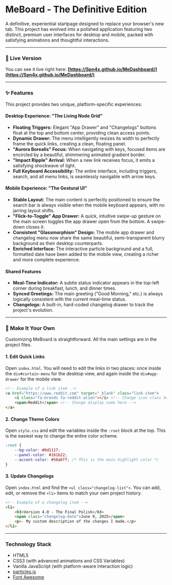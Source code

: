 # MeBoard - The Definitive Edition

A definitive, experiential startpage designed to replace your browser's new tab. This project has evolved into a polished application featuring two distinct, premium user interfaces for desktop and mobile, packed with satisfying animations and thoughtful interactions.


---

### 🚀 Live Version

You can see it live right here: **[https://Spn4x.github.io/MeDashboard/](https://Spn4x.github.io/MeDashboard/)**

---

### ✨ Features

This project provides two unique, platform-specific experiences:

#### Desktop Experience: "The Living Node Grid"
-   **Floating Triggers:** Elegant "App Drawer" and "Changelogs" buttons float at the top and bottom center, providing clean access points.
-   **Dynamic Drawer:** The menu intelligently resizes its width to perfectly frame the quick links, creating a clean, floating panel.
-   **"Aurora Borealis" Focus:** When navigating with keys, focused items are encircled by a beautiful, shimmering animated gradient border.
-   **"Impact Ripple" Arrival:** When a new link receives focus, it emits a satisfying shockwave of light.
-   **Full Keyboard Accessibility:** The entire interface, including triggers, search, and all menu links, is seamlessly navigable with arrow keys.

#### Mobile Experience: "The Gestural UI"
-   **Stable Layout:** The main content is perfectly positioned to ensure the search bar is always visible when the mobile keyboard appears, with no jarring layout shifts.
-   **"Flick-to-Toggle" App Drawer:** A quick, intuitive swipe-up gesture on the main screen toggles the app drawer open from the bottom. A swipe-down closes it.
-   **Consistent "Glassmorphism" Design:** The mobile app drawer and changelog menu now share the same beautiful, semi-transparent blurry background as their desktop counterparts.
-   **Enriched Interface:** The interactive particle background and a full, formatted date have been added to the mobile view, creating a richer and more complete experience.

#### Shared Features
-   **Meal-Time Indicator:** A subtle status indicator appears in the top-left corner during breakfast, lunch, and dinner times.
-   **Synced Greetings:** The main greeting ("Good Morning," etc.) is always logically consistent with the current meal-time status.
-   **Changelogs:** A built-in, hard-coded changelog drawer to track the project's evolution.

---

### 🔧 Make It Your Own

Customizing MeBoard is straightforward. All the main settings are in the project files.

#### 1. Edit Quick Links
Open `index.html`. You will need to edit the links in two places: once inside the `div#curtain-menu` for the desktop view, and again inside the `div#app-drawer` for the mobile view.

```html
<!-- Example of a link item -->
<a href="https://www.reddit.com" target="_blank" class="link-item">
    <i class="fa-brands fa-reddit-alien"></i> <!-- Change icon class here -->
    <span>Reddit</span> <!-- Change display name here -->
</a>
```

#### 2. Change Theme Colors
Open `style.css` and edit the variables inside the `:root` block at the top. This is the easiest way to change the entire color scheme.

```css
:root {
    --bg-color: #0d1117;
    --panel-color: #161b22;
    --accent-color: #58a6ff; /* This is the main highlight color */
}
```

#### 3. Update Changelogs
Open `index.html` and find the `<ul class="changelog-list">`. You can add, edit, or remove the `<li>` items to match your own project history.

```html
<!-- Example of a changelog item -->
<li>
    <h3>Version 4.0 - The Final Polish</h3>
    <span class="changelog-date">June 9, 2025</span>
    <p>- My custom description of the changes I made.</p>
</li>
```

---

### Technology Stack
-   HTML5
-   CSS3 (with advanced animations and CSS Variables)
-   Vanilla JavaScript (with platform-aware interaction logic)
-   [particles.js](https://github.com/VincentGarreau/particles.js/)
-   [Font Awesome](https://fontawesome.com/)
